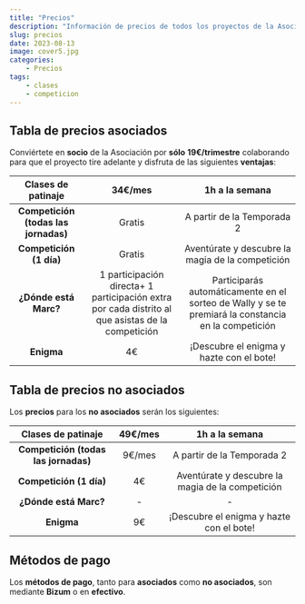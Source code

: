 ```yaml
---
title: "Precios"
description: "Información de precios de todos los proyectos de la Asociación"
slug: precios
date: 2023-08-13
image: cover5.jpg
categories:
    - Precios
tags:
    - clases
    - competicion
---
```

## **Tabla de precios asociados**
Conviértete en **socio** de la Asociación por **sólo** **19€/trimestre** colaborando para que el proyecto tire adelante y disfruta de las siguientes **ventajas**:

|**Clases de patinaje**|34€/mes|1h a la semana|
| :-: | :-: | :-: |
|**Competición (todas las jornadas)**|Gratis|A partir de la Temporada 2|
|**Competición (1 día)**|Gratis|Aventúrate y descubre la magia de la competición|
|**¿Dónde está Marc?**|1 participación directa+ 1 participación extra por cada distrito al que asistas de la competición|Participarás automáticamente en el sorteo de Wally y se te premiará la constancia en la competición|
|**Enigma**|4€|¡Descubre el enigma y hazte con el bote!|

## **Tabla de precios no asociados**
Los **precios** para los **no asociados** serán los siguientes:

|**Clases de patinaje**|49€/mes|1h a la semana|
| :-: | :-: | :-: |
|**Competición (todas las jornadas)**|9€/mes|A partir de la Temporada 2|
|**Competición (1 día)**|4€|Aventúrate y descubre la magia de la competición|
|**¿Dónde está Marc?**|-|-|
|**Enigma**|9€|¡Descubre el enigma y hazte con el bote!|

## **Métodos de pago**
Los **métodos de pago**, tanto para **asociados** como **no asociados**, son mediante **Bizum** o en **efectivo**.
